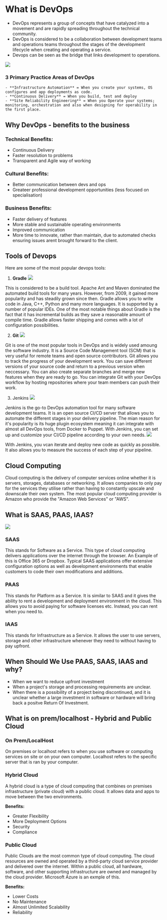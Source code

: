 # What is DevOps

* DevOps represents a group of concepts that have catalyzed into a movement and are rapidly spreading throughout the technical community.
* DevOps is considered to be a collaboration between development teams and operations teams throughout the stages of the development lifecycle when creating and operating a service.
* Devops can be seen as the bridge that links development to operations.

![](Devops.png)

### 3 Primary Practice Areas of DevOps

	- **Infrastructure Automation** = When you create your systems, OS configures and app deployments as code.
	- **Continuous Delivery** = When you build, test and deploy
	- **Site Reliability Engineering** = When you Operate your systems; monitoring, orchestration and also when designing for operability in the first place.

## Why DevOps - benefits to the business

### Technical Benefits:
* Continuous Delivery
* Faster resolution to problems
* Transparent and Agile way of working

### Cultural Benefits:
* Better communication between devs and ops
* Greateer professional development opportunities (less focused on specialisation)

### Business Benefits:
* Faster delivery of features
* More stable and sustainable operating environments
* Improved communication
* More time to innovate, rather than maintain, due to automated checks ensuring issues arent brought forward to the client.


## Tools of Devops

Here are some of the most popular devops tools:

1. **Gradle** 
![](gradle.png)

This is considered to be a build tool. Apache Ant and Maven dominated the automated build tools for many years. However, from 2009, it gained more popularity and has steadily grown since then. Gradle allows you to write code in Java, C++, Python and many more languages. It is supported by a number of popular IDEs. One of the most notable things about Gradle is the fact that it has incremental builds as they save a reasonable amount of compile time. Gradle allows faster shipping and comes with a lot of configuration possibilities.

2. **Git**
![](git.png)

Git is one of the most popular tools in DevOps and is widely used amoung the software industry. It is a Source Code Management tool (SCM) that is very useful for remote teams and open source contributors. Git allows you to track the progress of your development work. You can save different versions of your source code and return to a previous version when neccessary. You can also create separate branches and merge new features when they are ready to go. You can integrate Git with your DevOps workflow by hosting repositories where your team members can push their work.

3. Jenkins
![](jenkins.png)

Jenkins is the go-to DevOps automation tool for many software development teams. It is an open source CI/CD server that allows you to automate the different stages in your delivery pipeline. The mian reason for it's popularity is its huge plugin ecosystem meaning it can integrate with almost all DevOps tools, from Docker to Puppet. With Jenkins, you can set up and customize your CI/CD pipeline according to your own needs.
![](pipeline.png)

With Jenkins, you vcan iterate and deploy new code as quickly as possible. It also allows you to measure the success of each step of your pipeline.


## Cloud Computing

Cloud computing is the delivery of computer services online whether it is servers, storages, databases or networking. It allows companies to only pay for the services they utilise rather than having to constantly upscale and downscale their own system. The most popular cloud computing provider is Amazon who provide the "Amazon Web Services" or "AWS".

## What is SAAS, PAAS, IAAS?
![](SAAS.jpg)

### SAAS

This stands for Software as a Service. This type of cloud computing delivers applications over the internet through the browser. An Example of this is Office 365 or Dropbox. Typical SAAS applications offer extensive configuration options as well as development environments that enable customers to code their own modifications and additions.

### PAAS

This stands for Platform as a Service. It is similar to SAAS and it gives the ability to rent a development and deployment environment in the cloud. This allows you to avoid paying for software licenses etc. Instead, you can rent when you need to.

### IAAS

This stands for Infrastructure as a Service. It allows the user to use servers, storage and other infrastructure whenever they need to without having to pay upfront.


## When Should We Use PAAS, SAAS, IAAS and why?

* When we want to reduce upfront investment
* When a project's storage and processing requirements are unclear.
* When there is a possibility of a project being discontinued, and it is unclear whether a large investment in software or hardware will bring back a positve Return Of Investment.

## What is on prem/localhost - Hybrid and Public Cloud

### On Prem/LocalHost

On premises or localhost refers to when you use software or computing services on site or on your own computer. Localhost refers to the specific server that is ran by your computer.

### Hybrid Cloud

A hybrid cloud is a type of cloud computing that combines on premises infrastructure (private cloud) with a public cloud. It allows data and apps to move between the two environments.

**Benefits:**

* Greater Flexibility
* More Deployment Options
* Security
* Compliance

### Public Cloud

Public Clouds are the most common type of cloud computing. The cloud resources are owned and operated by a third-party cloud service provider and delivered over the internet. Within a public cloud, all hardware, software, and other supporting infrastructure are owned and managed by the cloud provider. Microsoft Azure is an exmple of this.

**Benefits:**

* Lower Costs
* No Maintenance
* Almost Unlimited Scalability
* Reliability
